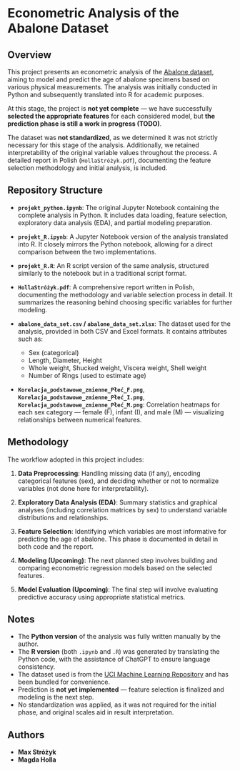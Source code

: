 # Econometric Analysis of the Abalone Dataset

## Overview

This project presents an econometric analysis of the [Abalone dataset](https://archive.ics.uci.edu/ml/datasets/abalone), aiming to model and predict the age of abalone specimens based on various physical measurements. The analysis was initially conducted in Python and subsequently translated into R for academic purposes.

At this stage, the project is **not yet complete** — we have successfully **selected the appropriate features** for each considered model, but **the prediction phase is still a work in progress (TODO)**.

The dataset was **not standardized**, as we determined it was not strictly necessary for this stage of the analysis. Additionally, we retained interpretability of the original variable values throughout the process. A detailed report in Polish (`HollaStróżyk.pdf`), documenting the feature selection methodology and initial analysis, is included.

## Repository Structure

* **`projekt_python.ipynb`**: The original Jupyter Notebook containing the complete analysis in Python. It includes data loading, feature selection, exploratory data analysis (EDA), and partial modeling preparation.

* **`projekt_R.ipynb`**: A Jupyter Notebook version of the analysis translated into R. It closely mirrors the Python notebook, allowing for a direct comparison between the two implementations.

* **`projekt_R.R`**: An R script version of the same analysis, structured similarly to the notebook but in a traditional script format.

* **`HollaStróżyk.pdf`**: A comprehensive report written in Polish, documenting the methodology and variable selection process in detail. It summarizes the reasoning behind choosing specific variables for further modeling.

* **`abalone_data_set.csv` / `abalone_data_set.xlsx`**: The dataset used for the analysis, provided in both CSV and Excel formats. It contains attributes such as:

  * Sex (categorical)
  * Length, Diameter, Height
  * Whole weight, Shucked weight, Viscera weight, Shell weight
  * Number of Rings (used to estimate age)

* **`Korelacja_podstawowe_zmienne_Płeć_F.png`**, **`Korelacja_podstawowe_zmienne_Płeć_I.png`**, **`Korelacja_podstawowe_zmienne_Płeć_M.png`**: Correlation heatmaps for each sex category — female (F), infant (I), and male (M) — visualizing relationships between numerical features.

## Methodology

The workflow adopted in this project includes:

1. **Data Preprocessing**: Handling missing data (if any), encoding categorical features (sex), and deciding whether or not to normalize variables (not done here for interpretability).

2. **Exploratory Data Analysis (EDA)**: Summary statistics and graphical analyses (including correlation matrices by sex) to understand variable distributions and relationships.

3. **Feature Selection**: Identifying which variables are most informative for predicting the age of abalone. This phase is documented in detail in both code and the report.

4. **Modeling (Upcoming)**: The next planned step involves building and comparing econometric regression models based on the selected features.

5. **Model Evaluation (Upcoming)**: The final step will involve evaluating predictive accuracy using appropriate statistical metrics.

## Notes

* The **Python version** of the analysis was fully written manually by the author.
* The **R version** (both `.ipynb` and `.R`) was generated by translating the Python code, with the assistance of ChatGPT to ensure language consistency.
* The dataset used is from the [UCI Machine Learning Repository](https://archive.ics.uci.edu/ml/datasets/abalone) and has been bundled for convenience.
* Prediction is **not yet implemented** — feature selection is finalized and modeling is the next step.
* No standardization was applied, as it was not required for the initial phase, and original scales aid in result interpretation.

## Authors

* **Max Stróżyk**
* **Magda Holla**
